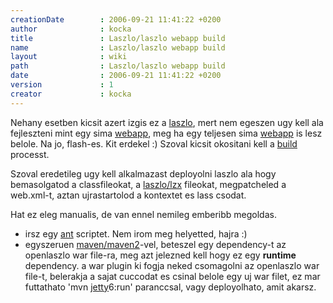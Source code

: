 ```yaml
---
creationDate        : 2006-09-21 11:41:22 +0200 
author              : kocka 
title               : Laszlo/laszlo webapp build 
name                : Laszlo/laszlo webapp build 
layout              : wiki 
path                : Laszlo/laszlo webapp build 
date                : 2006-09-21 11:41:22 +0200 
version             : 1 
creator             : kocka 
---
```

Nehany esetben kicsit azert izgis ez a [laszlo](../Laszlo.html), mert nem egeszen ugy kell ala fejleszteni mint egy sima [webapp](../webapp.html), meg ha egy teljesen sima [webapp](../webapp.html) is lesz belole. Na jo, flash-es. Kit erdekel :) Szoval kicsit okositani kell a [build](../build.html) processt.

Szoval eredetileg ugy kell alkalmazast deployolni laszlo ala hogy bemasolgatod a classfileokat, a [laszlo/lzx](../laszlo/LZX.html) fileokat, megpatcheled a web.xml-t, aztan ujrastartolod a kontextet es lass csodat.

Hat ez eleg manualis, de van ennel nemileg emberibb megoldas.

*   irsz egy [ant](../ant.html) scriptet. Nem irom meg helyetted, hajra :)
*   egyszeruen [maven/maven2](../maven/maven2.html)-vel, beteszel egy dependency-t az openlaszlo war file-ra, meg azt jelezned kell hogy ez egy __runtime__ dependency. a war plugin ki fogja neked csomagolni az openlaszlo war file-t, belerakja a sajat cuccodat es csinal belole egy uj war filet, ez mar futtathato 'mvn [jetty](../jetty.html)6:run' paranccsal, vagy deployolhato, amit akarsz.
